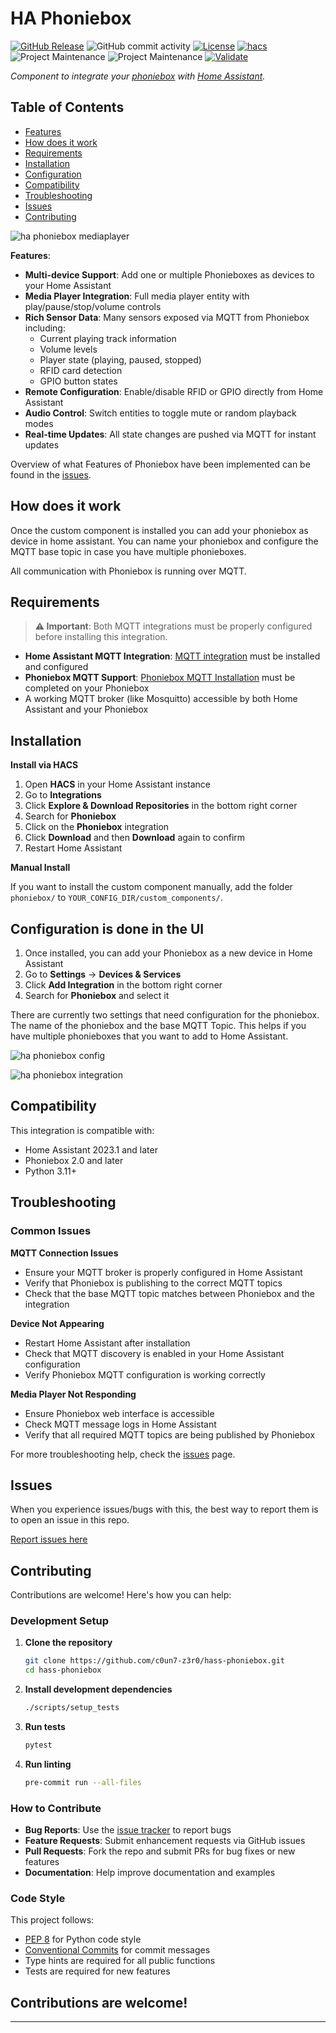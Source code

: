 # HA Phoniebox

[![GitHub Release][releases-shield]][releases]
![GitHub commit activity][commits-shield]
[![License][license-shield]](LICENSE)
[![hacs][hacsbadge]][hacs]
![Project Maintenance][maintenance-shield]
![Project Maintenance](https://img.shields.io/maintenance/yes/2025.svg?style=for-the-badge)
[![Validate](https://github.com/c0un7-z3r0/hass-phoniebox/actions/workflows/validate-changes.yml/badge.svg)](https://github.com/c0un7-z3r0/hass-phoniebox/actions/workflows/validate-changes.yml)

_Component to integrate your [phoniebox][phoniebox-repo] with [Home Assistant][ha-website]._

## Table of Contents

- [Features](#features)
- [How does it work](#how-does-it-work)
- [Requirements](#requirements)
- [Installation](#installation)
- [Configuration](#configuration-is-done-in-the-ui)
- [Compatibility](#compatibility)
- [Troubleshooting](#troubleshooting)
- [Issues](#issues)
- [Contributing](#contributing)

![ha phoniebox mediaplayer](https://github.com/c0un7-z3r0/hass-phoniebox/blob/main/assets/media_player.png)

**Features**:

- **Multi-device Support**: Add one or multiple Phonieboxes as devices to your Home Assistant
- **Media Player Integration**: Full media player entity with play/pause/stop/volume controls
- **Rich Sensor Data**: Many sensors exposed via MQTT from Phoniebox including:
  - Current playing track information
  - Volume levels
  - Player state (playing, paused, stopped)
  - RFID card detection
  - GPIO button states
- **Remote Configuration**: Enable/disable RFID or GPIO directly from Home Assistant
- **Audio Control**: Switch entities to toggle mute or random playback modes
- **Real-time Updates**: All state changes are pushed via MQTT for instant updates

Overview of what Features of Phoniebox have been implemented can be found in
the [issues](https://github.com/c0un7-z3r0/hass-phoniebox/issues?q=is%3Aissue+is%3Aopen+label%3Aenhancement).

## How does it work

Once the custom component is installed you can add your phoniebox as device in home assistant.
You can name your phoniebox and configure the MQTT base topic in case you have multiple phonieboxes.

All communication with Phoniebox is running over MQTT.

## Requirements

> **⚠️ Important**: Both MQTT integrations must be properly configured before installing this integration.

- **Home Assistant MQTT Integration**: [MQTT integration][ha_mqtt] must be installed and configured
- **Phoniebox MQTT Support**: [Phoniebox MQTT Installation][phoniebox_mqtt_setup] must be completed on your Phoniebox
- A working MQTT broker (like Mosquitto) accessible by both Home Assistant and your Phoniebox

## Installation

**Install via HACS**

1. Open **HACS** in your Home Assistant instance
2. Go to **Integrations**
3. Click **Explore & Download Repositories** in the bottom right corner
4. Search for **Phoniebox**
5. Click on the **Phoniebox** integration
6. Click **Download** and then **Download** again to confirm
7. Restart Home Assistant

**Manual Install**

If you want to install the custom component manually, add the folder `phoniebox/` to `YOUR_CONFIG_DIR/custom_components/`.

## Configuration is done in the UI

1. Once installed, you can add your Phoniebox as a new device in Home Assistant
2. Go to **Settings** → **Devices & Services**
3. Click **Add Integration** in the bottom right corner
4. Search for **Phoniebox** and select it

There are currently two settings that need configuration for the phoniebox. The name of the phoniebox
and the base MQTT Topic. This helps if you have multiple phonieboxes that you want to add to Home Assistant.

![ha phoniebox config](https://github.com/c0un7-z3r0/hass-phoniebox/blob/main/assets/configuration_options.png)

![ha phoniebox integration](https://github.com/c0un7-z3r0/hass-phoniebox/blob/main/assets/device.png)

## Compatibility

This integration is compatible with:
- Home Assistant 2023.1 and later
- Phoniebox 2.0 and later
- Python 3.11+

## Troubleshooting

### Common Issues

**MQTT Connection Issues**
- Ensure your MQTT broker is properly configured in Home Assistant
- Verify that Phoniebox is publishing to the correct MQTT topics
- Check that the base MQTT topic matches between Phoniebox and the integration

**Device Not Appearing**
- Restart Home Assistant after installation
- Check that MQTT discovery is enabled in your Home Assistant configuration
- Verify Phoniebox MQTT configuration is working correctly

**Media Player Not Responding**
- Ensure Phoniebox web interface is accessible
- Check MQTT message logs in Home Assistant
- Verify that all required MQTT topics are being published by Phoniebox

For more troubleshooting help, check the [issues](https://github.com/c0un7-z3r0/hass-phoniebox/issues) page.

## Issues

When you experience issues/bugs with this, the best way to report them is to open an issue in this repo.

[Report issues here](https://github.com/c0un7-z3r0/hass-phoniebox/issues)

<!---->

## Contributing

Contributions are welcome! Here's how you can help:

### Development Setup

1. **Clone the repository**
   ```bash
   git clone https://github.com/c0un7-z3r0/hass-phoniebox.git
   cd hass-phoniebox
   ```

2. **Install development dependencies**
   ```bash
   ./scripts/setup_tests
   ```

3. **Run tests**
   ```bash
   pytest
   ```

4. **Run linting**
   ```bash
   pre-commit run --all-files
   ```

### How to Contribute

- **Bug Reports**: Use the [issue tracker](https://github.com/c0un7-z3r0/hass-phoniebox/issues) to report bugs
- **Feature Requests**: Submit enhancement requests via GitHub issues
- **Pull Requests**: Fork the repo and submit PRs for bug fixes or new features
- **Documentation**: Help improve documentation and examples

### Code Style

This project follows:
- [PEP 8](https://pep8.org/) for Python code style
- [Conventional Commits](https://conventionalcommits.org/) for commit messages
- Type hints are required for all public functions
- Tests are required for new features

## Contributions are welcome!

---

[commits-shield]: https://img.shields.io/github/commit-activity/w/c0un7-z3r0/hass-phoniebox?style=for-the-badge
[ha_mqtt]: https://www.home-assistant.io/integrations/mqtt
[ha-website]: https://www.home-assistant.io/
[hacs]: https://github.com/hacs/integration
[hacsbadge]: https://img.shields.io/badge/HACS-Custom-41BDF5.svg?style=for-the-badge
[license-shield]: https://img.shields.io/github/license/c0un7-z3r0/hass-phoniebox?style=for-the-badge
[maintenance-shield]: https://img.shields.io/badge/maintainer-%40c0un7--z3r0-blue.svg?style=for-the-badge
[phoniebox_mqtt_setup]: https://github.com/MiczFlor/RPi-Jukebox-RFID/tree/develop/components/smart-home-automation/MQTT-protocol#installation
[phoniebox-repo]: https://github.com/MiczFlor/RPi-Jukebox-RFID
[releases]: https://github.com/c0un7-z3r0/hass-phoniebox/releases
[releases-shield]: https://img.shields.io/github/release/c0un7-z3r0/hass-phoniebox?style=for-the-badge
